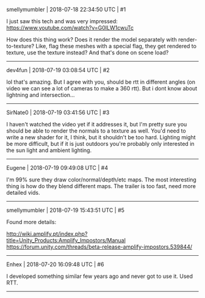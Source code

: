 smellymumbler | 2018-07-18 22:34:50 UTC | #1

I just saw this tech and was very impressed: https://www.youtube.com/watch?v=G0ILW1cwuTc

How does this thing work? Does it render the model separately with render-to-texture? Like, flag these meshes with a special flag, they get rendered to texture, use the texture instead? And that's done on scene load?

-------------------------

dev4fun | 2018-07-19 03:08:54 UTC | #2

lol that's amazing. But I agree with you, should be rtt in different angles (on video we can see a lot of cameras to make a 360 rtt). But i dont know about lightning and intersection...

-------------------------

SirNate0 | 2018-07-19 03:41:56 UTC | #3

I haven't watched the video yet if it addresses it, but I'm pretty sure you should be able to render the normals to a texture as well. You'd need to write a new shader for it, I think, but it shouldn't be too hard. Lighting might be more difficult, but if it is just outdoors you're probably only interested in the sun light and ambient lighting.

-------------------------

Eugene | 2018-07-19 09:49:08 UTC | #4

I'm 99% sure they draw color/normal/depth/etc maps.
The most interesting thing is how do they blend different maps.
The trailer is too fast, need more detailed vids.

-------------------------

smellymumbler | 2018-07-19 15:43:51 UTC | #5

Found more details:

http://wiki.amplify.pt/index.php?title=Unity_Products:Amplify_Impostors/Manual
https://forum.unity.com/threads/beta-release-amplify-impostors.539844/

-------------------------

Enhex | 2018-07-20 16:09:48 UTC | #6

I developed something similar few years ago and never got to use it. Used RTT.

-------------------------

